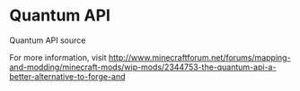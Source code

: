 # Quantum API
Quantum API source

For more information, visit http://www.minecraftforum.net/forums/mapping-and-modding/minecraft-mods/wip-mods/2344753-the-quantum-api-a-better-alternative-to-forge-and
